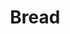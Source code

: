 ---
title: 'Bread'
ingredients:
  -
    id: 'flour-icon.png'
    name: 'Flour'
    type: 'misc'
    quantity: 3
layout: '../../layouts/RecipeDetail.astro'
---